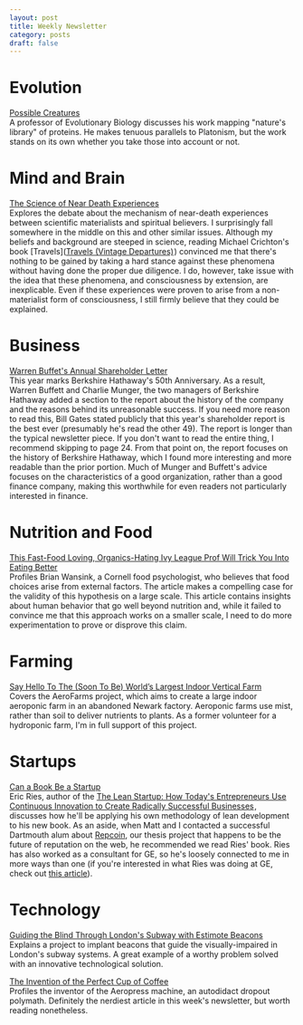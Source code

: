 ```yaml
---
layout: post
title: Weekly Newsletter
category: posts
draft: false
---
```

# Evolution
[Possible Creatures](http://aeon.co/magazine/philosophy/natures-library-of-platonic-forms/)  
A professor of Evolutionary Biology discusses his work mapping "nature's library" of proteins. He makes tenuous parallels to Platonism, but the work stands on its own whether you take those into account or not.

# Mind and Brain
[The Science of Near Death Experiences](http://www.theatlantic.com/features/archive/2015/03/the-science-of-near-death-experiences/386231/)  
Explores the debate about the mechanism of near-death experiences between scientific materialists and spiritual believers. I surprisingly fall somewhere in the middle on this and other similar issues. Although my beliefs and background are steeped in science, reading Michael Crichton's book [Travels](<a href="http://www.amazon.com/gp/product/0804171270/ref=as_li_tl?ie=UTF8&camp=1789&creative=390957&creativeASIN=0804171270&linkCode=as2&tag=stepmali-20&linkId=YBHGEU6SDSEZN7N4">Travels (Vintage Departures)</a><img src="http://ir-na.amazon-adsystem.com/e/ir?t=stepmali-20&l=as2&o=1&a=0804171270" width="1" height="1" border="0" alt="" style="border:none !important; margin:0px !important;" />) convinced me that there's nothing to be gained by taking a hard stance against these phenomena without having done the proper due diligence. I do, however, take issue with the idea that these phenomena, and consciousness by extension, are inexplicable. Even if these experiences were proven to arise from a non-materialist form of consciousness, I still firmly believe that they could be explained.

# Business
[Warren Buffet's Annual Shareholder Letter](http://www.berkshirehathaway.com/letters/2014ltr.pdf)  
This year marks Berkshire Hathaway's 50th Anniversary. As a result, Warren Buffett and Charlie Munger, the two managers of Berkshire Hathaway added a section to the report about the history of the company and the reasons behind its unreasonable success. If you need more reason to read this, Bill Gates stated publicly that this year's shareholder report is the best ever (presumably he's read the other 49). The report is longer than the typical newsletter piece. If you don't want to read the entire thing, I recommend skipping to page 24. From that point on, the report focuses on the history of Berkshire Hathaway, which I found more interesting and more readable than the prior portion. Much of Munger and Buffett's advice focuses on the characteristics of a good organization, rather than a good finance company, making this worthwhile for even readers not particularly interested in finance.

# Nutrition and Food
[This Fast-Food Loving, Organics-Hating Ivy League Prof Will Trick You Into Eating Better](http://www.motherjones.com/environment/2015/03/brian-wansink-cornell-junk-food-health)  
Profiles Brian Wansink, a Cornell food psychologist, who believes that food choices arise from external factors. The article makes a compelling case for the validity of this hypothesis on a large scale. This article contains insights about human behavior that go well beyond nutrition and, while it failed to convince me that this approach works on a smaller scale, I need to do more experimentation to prove or disprove this claim.

# Farming
[Say Hello To The (Soon To Be) World’s Largest Indoor Vertical Farm](http://modernfarmer.com/2015/03/say-hello-to-the-soon-to-be-worlds-largest-indoor-vertical-farm/)  
Covers the AeroFarms project, which aims to create a large indoor aeroponic farm in an abandoned Newark factory.  Aeroponic farms use mist, rather than soil to deliver nutrients to plants. As a former volunteer for a hydroponic farm, I'm in full support of this project.

# Startups
[Can a Book Be a Startup](https://medium.com/galleys/can-a-book-be-a-startup-a617fc0786c0)  
Eric Ries, author of the <a href="http://www.amazon.com/gp/product/0307887898/ref=as_li_tl?ie=UTF8&camp=1789&creative=390957&creativeASIN=0307887898&linkCode=as2&tag=stepmali-20&linkId=VCGZFOVLEHZ45QO4">The Lean Startup: How Today's Entrepreneurs Use Continuous Innovation to Create Radically Successful Businesses</a><img src="http://ir-na.amazon-adsystem.com/e/ir?t=stepmali-20&l=as2&o=1&a=0307887898" width="1" height="1" border="0" alt="" style="border:none !important; margin:0px !important;" />, discusses how he'll be applying his own methodology of lean development to his new book. As an aside, when Matt and I contacted a successful Dartmouth alum about [Repcoin](http://www.repcoin.com), our thesis project that happens to be the future of reputation on the web, he recommended we read Ries' book. Ries has also worked as a consultant for GE, so he's loosely connected to me in more ways than one (if you're interested in what Ries was doing at GE, check out [this article](https://hbr.org/2014/04/how-ge-applies-lean-startup-practices/)).

# Technology
[Guiding the Blind Through London's Subway with Estimote Beacons](http://www.wired.com/2015/03/blind-will-soon-navigate-london-tube-beacons/)  
Explains a project to implant beacons that guide the visually-impaired in London's subway systems. A great example of a worthy problem solved with an innovative technological solution.

[The Invention of the Perfect Cup of Coffee](https://medium.com/backchannel/first-alan-adler-invented-the-aerobie-now-he-s-created-the-perfect-cup-of-coffee-c5e94ccc538e)  
Profiles the inventor of the Aeropress machine, an autodidact dropout polymath. Definitely the nerdiest article in this week's newsletter, but worth reading nonetheless.
